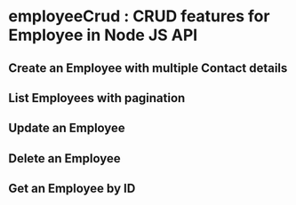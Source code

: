 # employeeCrud : CRUD features for Employee in Node JS API


## Create an Employee with multiple Contact details

## List Employees with pagination

## Update an Employee

## Delete an Employee

## Get an Employee by ID